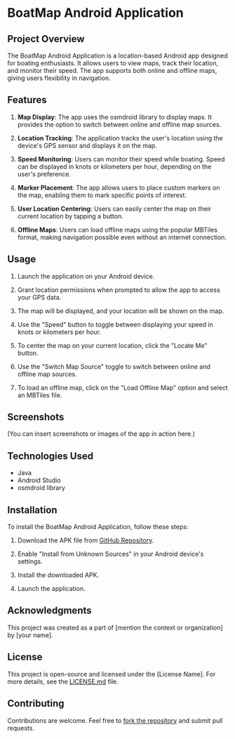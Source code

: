 # BoatMap Android Application

## Project Overview

The BoatMap Android Application is a location-based Android app designed for boating enthusiasts. It allows users to view maps, track their location, and monitor their speed. The app supports both online and offline maps, giving users flexibility in navigation.

## Features

1. **Map Display**: The app uses the osmdroid library to display maps. It provides the option to switch between online and offline map sources.

2. **Location Tracking**: The application tracks the user's location using the device's GPS sensor and displays it on the map.

3. **Speed Monitoring**: Users can monitor their speed while boating. Speed can be displayed in knots or kilometers per hour, depending on the user's preference.

4. **Marker Placement**: The app allows users to place custom markers on the map, enabling them to mark specific points of interest.

5. **User Location Centering**: Users can easily center the map on their current location by tapping a button.

6. **Offline Maps**: Users can load offline maps using the popular MBTiles format, making navigation possible even without an internet connection.

## Usage

1. Launch the application on your Android device.

2. Grant location permissions when prompted to allow the app to access your GPS data.

3. The map will be displayed, and your location will be shown on the map.

4. Use the "Speed" button to toggle between displaying your speed in knots or kilometers per hour.

5. To center the map on your current location, click the "Locate Me" button.

6. Use the "Switch Map Source" toggle to switch between online and offline map sources.

7. To load an offline map, click on the "Load Offline Map" option and select an MBTiles file.

## Screenshots

(You can insert screenshots or images of the app in action here.)

## Technologies Used

- Java
- Android Studio
- osmdroid library

## Installation

To install the BoatMap Android Application, follow these steps:

1. Download the APK file from [GitHub Repository](link-to-your-github-repo).

2. Enable "Install from Unknown Sources" in your Android device's settings.

3. Install the downloaded APK.

4. Launch the application.

## Acknowledgments

This project was created as a part of [mention the context or organization] by [your name].

## License

This project is open-source and licensed under the [License Name]. For more details, see the [LICENSE.md](link-to-license-file) file.

## Contributing

Contributions are welcome. Feel free to [fork the repository](https://github.com/globecen/BoatMap) and submit pull requests.

